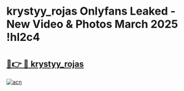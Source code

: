 # krystyy_rojas Onlyfans Leaked - New Video & Photos March 2025 !hl2c4

# <h2><a href="https://prjx8p.iuczelnia.edu.pl?title=krystyy_rojas&ref=hl2c4">🔗👉 🔴 krystyy_rojas</a></h2>

[![acn](https://github.com/user-attachments/assets/0f9c940e-d8b0-45ae-aac7-cd30a18b3e1c)](https://prjx8p.iuczelnia.edu.pl?title=krystyy_rojas&ref=hl2c4)

